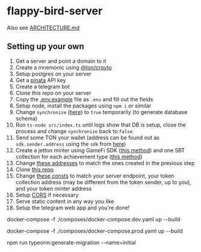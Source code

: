 # flappy-bird-server

Also see [ARCHITECTURE.md](/ARCHITECTURE.md)

## Setting up your own

1. Get a server and point a domain to it
1. Create a mnemonic using [@ton/crpyto](https://github.com/ton-org/ton-crypto/blob/b4b74418226f5e37165d9869aae6629c3d86b0c8/src/mnemonic/mnemonic.ts#L154)
1. Setup postgres on your server
1. Get a [pinata](https://www.pinata.cloud/) API key
1. Create a telegram bot
1. Clone this repo on your server
1. Copy the [.env.example](/.env.example) file as `.env` and fill out the fields
1. Setup node, install the packages using `npm i` or similar
1. Change `synchronize` ([here](https://github.com/ton-community/flappy-bird-server/blob/f1cf55fb70dce521d5153b013c3ecc87c9d4e24c/src/data-source.ts#L15)) to `true` temporarily (to generate database schema)
1. Run `ts-node src/index.ts` until logs show that DB is setup, close the process and change `synchronize` back to `false`
1. Send some TON your wallet (address can be found out as `sdk.sender.address` using the `sdk` from [here](https://github.com/ton-community/flappy-bird-server/blob/f1cf55fb70dce521d5153b013c3ecc87c9d4e24c/src/index.ts#L155))
1. Create a jetton minter using GameFi SDK ([this method](https://github.com/ton-community/gamefi-sdk/blob/a6bb404df2d2091e456a43cbb591bece85da715e/src/sdk.ts#L52)) and one SBT collection for each achievement type ([this method](https://github.com/ton-community/gamefi-sdk/blob/a6bb404df2d2091e456a43cbb591bece85da715e/src/sdk.ts#L115))
1. Change [these addresses](https://github.com/ton-community/flappy-bird-server/blob/main/src/consts.ts) to match the ones created in the previous step
1. Clone [this repo](https://github.com/ton-community/flappy-bird-phaser)
1. Change [these consts](https://github.com/ton-community/flappy-bird-phaser/blob/c5943ef84f2f1bc4e2028b0bcd56c18d9aa4f4f4/src/index.ts#L9-L11) to match your server endpoint, your token collection address (may be different from the token sender, up to you), and your token minter address
1. Setup [CORS](https://github.com/ton-community/flappy-bird-server/blob/f1cf55fb70dce521d5153b013c3ecc87c9d4e24c/src/index.ts#L171) if necessary
1. Serve static content in any way you like
1. Setup the telegram web app and you're done!


docker-compose -f ./composes/docker-compose.dev.yaml up --build

docker-compose -f ./composes/docker-compose.prod.yaml up --build

npm run typeorm:generate-migration --name=initial
